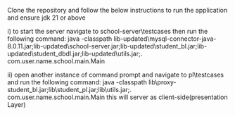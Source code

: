 Clone the repository and follow the below instructions to run the application and ensure jdk 21 or above

i) to start the server navigate to school-server\testcases then run the following command: java -classpath lib-updated\mysql-connector-java-8.0.11.jar;lib-updated\school-server.jar;lib-updated\student_bl.jar;lib-updated\student_dbdl.jar;lib-updated\utils.jar;. com.user.name.school.main.Main

ii) open another instance of command prompt and navigate to pl\testcases and run the following command: java -classpath lib\proxy-student_bl.jar;lib\student_pl.jar;lib\utils.jar;. com.user.name.school.main.Main
this will server as client-side(presentation Layer)
